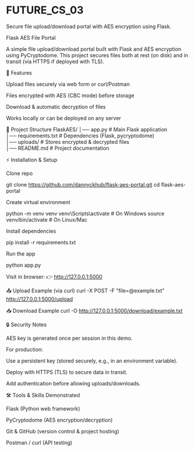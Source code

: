 # FUTURE_CS_03
Secure file upload/download portal with AES encryption using Flask.

Flask AES File Portal

A simple file upload/download portal built with Flask and AES encryption using PyCryptodome.
This project secures files both at rest (on disk) and in transit (via HTTPS if deployed with TLS).

🔧 Features

Upload files securely via web form or curl/Postman

Files encrypted with AES (CBC mode) before storage

Download & automatic decryption of files

Works locally or can be deployed on any server

📂 Project Structure
FlaskAES/
│── app.py              # Main Flask application  
│── requirements.txt    # Dependencies (Flask, pycryptodome)  
│── uploads/            # Stores encrypted & decrypted files  
│── README.md           # Project documentation  

⚡ Installation & Setup

Clone repo

git clone https://github.com/dannyckhub/flask-aes-portal.git
cd flask-aes-portal


Create virtual environment

python -m venv venv
venv\Scripts\activate   # On Windows
source venv/bin/activate # On Linux/Mac


Install dependencies

pip install -r requirements.txt


Run the app

python app.py


Visit in browser:
👉 http://127.0.0.1:5000

📤 Upload Example (via curl)
curl -X POST -F "file=@example.txt" http://127.0.0.1:5000/upload

📥 Download Example
curl -O http://127.0.0.1:5000/download/example.txt

🔒 Security Notes

AES key is generated once per session in this demo.

For production:

Use a persistent key (stored securely, e.g., in an environment variable).

Deploy with HTTPS (TLS) to secure data in transit.

Add authentication before allowing uploads/downloads.

🛠 Tools & Skills Demonstrated

Flask (Python web framework)

PyCryptodome (AES encryption/decryption)

Git & GitHub (version control & project hosting)

Postman / curl (API testing)
